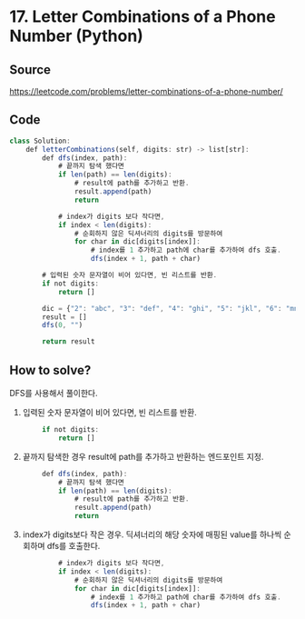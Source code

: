 # 17. Letter Combinations of a Phone Number (Python)

## Source

https://leetcode.com/problems/letter-combinations-of-a-phone-number/

## Code

```javascript
class Solution:
    def letterCombinations(self, digits: str) -> list[str]:
        def dfs(index, path):
            # 끝까지 탐색 했다면
            if len(path) == len(digits):
                # result에 path를 추가하고 반환.
                result.append(path)
                return

            # index가 digits 보다 작다면,
            if index < len(digits):
                # 순회하지 않은 딕셔너리의 digits를 방문하여
                for char in dic[digits[index]]:
                    # index를 1 추가하고 path에 char를 추가하여 dfs 호출.
                    dfs(index + 1, path + char)

        # 입력된 숫자 문자열이 비어 있다면, 빈 리스트를 반환.
        if not digits:
            return []

        dic = {"2": "abc", "3": "def", "4": "ghi", "5": "jkl", "6": "mno", "7": "pqrs", "8": "tuv", "9": "wxyz"}
        result = []
        dfs(0, "")

        return result
```

## How to solve?

DFS를 사용해서 풀이한다.

1. 입력된 숫자 문자열이 비어 있다면, 빈 리스트를 반환.

```javascript
        if not digits:
            return []
```

2. 끝까지 탐색한 경우 result에 path를 추가하고 반환하는 엔드포인트 지정.

```javascript
        def dfs(index, path):
            # 끝까지 탐색 했다면
            if len(path) == len(digits):
                # result에 path를 추가하고 반환.
                result.append(path)
                return
```

3. index가 digits보다 작은 경우. 딕셔너리의 해당 숫자에 매핑된 value를 하나씩 순회하며 dfs를 호출한다.

```javascript
            # index가 digits 보다 작다면,
            if index < len(digits):
                # 순회하지 않은 딕셔너리의 digits를 방문하여
                for char in dic[digits[index]]:
                    # index를 1 추가하고 path에 char를 추가하여 dfs 호출.
                    dfs(index + 1, path + char)
```